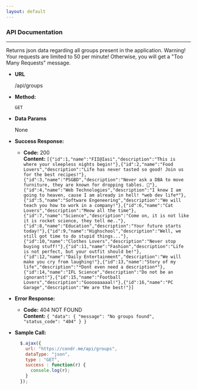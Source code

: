 ```yaml
---
layout: default
---
```

### API Documentation
----
  Returns json data regarding all groups present in the application.
  Warning! Your requests are limited to 50 per minute! Otherwise, you will get a "Too Many Requests" message.

* **URL**

  /api/groups

* **Method:**

  `GET`

* **Data Params**

  None

* **Success Response:**

  * **Code:** 200 <br />
    **Content:** `[{"id":1,"name":"FII@Iasi","description":"This is where your sleepless nights begin!"},{"id":2,"name":"Food Lovers","description":"Life has never tasted so good! Join us for the best recipes!"},{"id":3,"name":"PSGBD","description":"Never ask a DBA to move furniture, they are known for dropping tables. 🙂"},{"id":4,"name":"Web Technologies","description":"I know I am going to heaven, cause I am already in hell! *web dev life*"},{"id":5,"name":"Software Engeneering","description":"We will teach you how to work in a company!"},{"id":6,"name":"Cat Lovers","description":"Meow all the time"},{"id":7,"name":"Science","description":"Come on, it is not like it is rocket science, they tell me.."},{"id":8,"name":"Education","description":"Your future starts today!"},{"id":9,"name":"Highschool","description":"Well, we still got time to do stupid things..."},{"id":10,"name":"Clothes Lovers","description":"Never stop buying stuff!"},{"id":11,"name":"Fashion","description":"Life is not perfect, but your outfit should be!"},{"id":12,"name":"Daily Entertainment","description":"We will make you cry from laughing!"},{"id":13,"name":"Story of my life","description":"*Dont even need a description*"},{"id":14,"name":"IFL Science","description":"Do not be an ignorant!"},{"id":15,"name":"Football Lovers","description":"Gooooaaaaal!"},{"id":16,"name":"PC Garage","description":"We are the best!"}]
`

* **Error Response:**

  * **Code:** 404 NOT FOUND <br />
    **Content:** `{
                    "data": {
                    "message": "No groups found",
                    "status_code": "404"
                     }
                  }`

* **Sample Call:**

  ```javascript
    $.ajax({
      url: "https://condr.me/api/groups",
      dataType: "json",
      type : "GET",
      success : function(r) {
        console.log(r);
      }
    });
  ```
